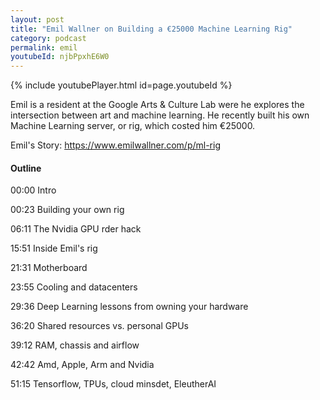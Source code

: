 ```yaml
---
layout: post
title: "Emil Wallner on Building a €25000 Machine Learning Rig"
category: podcast
permalink: emil
youtubeId: njbPpxhE6W0
---
```


{% include youtubePlayer.html id=page.youtubeId %}

Emil is a resident at the Google Arts & Culture Lab were he explores the intersection between art and machine learning. He recently built his own Machine Learning server, or rig, which costed him €25000.

Emil's Story: https://www.emilwallner.com/p/ml-rig

#### Outline

00:00 Intro

00:23 Building your own rig

06:11 The Nvidia GPU rder hack

15:51 Inside Emil's rig

21:31 Motherboard

23:55 Cooling and datacenters

29:36 Deep Learning lessons from owning your hardware

36:20 Shared resources vs. personal GPUs

39:12 RAM, chassis and airflow

42:42 Amd, Apple, Arm and Nvidia

51:15 Tensorflow, TPUs, cloud minsdet, EleutherAI